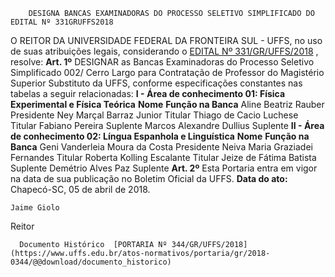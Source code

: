         DESIGNA BANCAS EXAMINADORAS DO PROCESSO SELETIVO SIMPLIFICADO DO EDITAL Nº 331GRUFFS2018  

 O REITOR DA UNIVERSIDADE FEDERAL DA FRONTEIRA SUL - UFFS, no uso de suas atribuições legais, considerando o [EDITAL Nº 331/GR/UFFS/2018](https://www.uffs.edu.br/atos-normativos/edital/gr/2018-0331)  , resolve:   **Art. 1º** DESIGNAR as Bancas Examinadoras do Processo Seletivo Simplificado 002/ Cerro Largo para Contratação de Professor do Magistério Superior Substituto da UFFS, conforme especificações constantes nas tabelas a seguir relacionadas: **I - Área de conhecimento 01: Física Experimental e Física Teórica**      **Nome**    **Função na Banca**      Aline Beatriz Rauber   Presidente     Ney Marçal Barraz Junior   Titular     Thiago de Cacio Luchese   Titular     Fabiano Pereira   Suplente     Marcos Alexandre Dullius   Suplente       **II - Área de conhecimento 02: Língua Espanhola e Linguística**      **Nome**    **Função na Banca**      Geni Vanderleia Moura da Costa   Presidente     Neiva Maria Graziadei Fernandes   Titular     Roberta Kolling Escalante   Titular     Jeize de Fátima Batista   Suplente     Demétrio Alves Paz   Suplente       **Art. 2º** Esta Portaria entra em vigor na data de sua publicação no Boletim Oficial da UFFS.      **Data do ato:** Chapecó-SC, 05 de abril de 2018.   
 

    Jaime Giolo   
 Reitor 

      Documento Histórico  [PORTARIA Nº 344/GR/UFFS/2018](https://www.uffs.edu.br/atos-normativos/portaria/gr/2018-0344/@@download/documento_historico)     
      